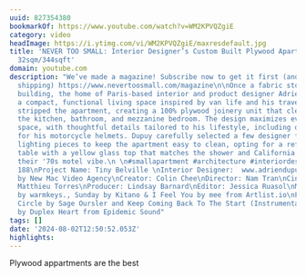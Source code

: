 ```yaml
---
uuid: 827354380
bookmarkOf: https://www.youtube.com/watch?v=WM2KPVQZgiE
category: video
headImage: https://i.ytimg.com/vi/WM2KPVQZgiE/maxresdefault.jpg
title: 'NEVER TOO SMALL: Interior Designer’s Custom Built Plywood Apartment, Paris
  32sqm/344sqft'
domain: youtube.com
description: "We’ve made a magazine! Subscribe now to get it first (and with free
  shipping) https://www.nevertoosmall.com/magazine\n\nOnce a fabric store in a 19th-century
  building, the home of Paris-based interior and product designer Adrien Dupuy is
  a compact, functional living space inspired by van life and his travels. Dupuy completely
  stripped the apartment, creating a 100% plywood joinery unit that cleverly houses
  the kitchen, bathroom, and mezzanine bedroom. The design maximizes every inch of
  space, with thoughtful details tailored to his lifestyle, including designated spots
  for his motorcycle helmets. Dupuy carefully selected a few designer furniture and
  lighting pieces to keep the apartment easy to clean, opting for a refurbished coffee
  table with a yellow glass top that matches the shower and California blinds for
  their '70s motel vibe.\n \n#smallapartment #architecture #interiordesign \n\nEp
  188\nProject Name: Tiny Belville \nInterior Designer:  www.adriendupuy.com\n\nProduced
  by New Mac Video Agency\nCreator: Colin Chee\nDirector: Nam Tran\nCinematographer:
  Matthieu Torres\nProducer: Lindsay Barnard\nEditor: Jessica Ruasol\nMusic: Sometimes
  by warmkeys., Sunday by Kitano & I Feel You by mee from Artlist.io\nPromo: Drum
  Circle by Sage Oursler and Keep Coming Back To The Start (Instrumental Version)
  by Duplex Heart from Epidemic Sound"
tags: []
date: '2024-08-02T12:50:52.053Z'
highlights:
---
```


Plywood appartments are the best

